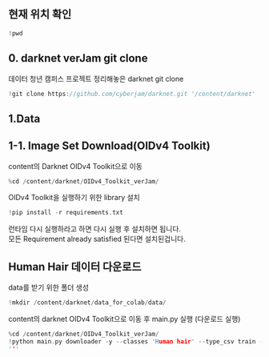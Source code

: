 
## 현재 위치 확인
```c
!pwd
```


## 0. darknet verJam git clone

데이터 청년 캠퍼스 프로젝트 정리해놓은 darknet git clone
```c
!git clone https://github.com/cyberjam/darknet.git '/content/darknet'
````
## 1.Data
## 1-1. Image Set Download(OIDv4 Toolkit)
 content의 Darknet OIDv4 Toolkit으로 이동
 ```c
 %cd /content/darknet/OIDv4_Toolkit_verJam/
 ````
 OIDv4 Toolkit을 실행하기 위한 library 설치
 
 ```c
 !pip install -r requirements.txt
 ```
 
 런타임 다시 실행하라고 하면 다시 실행 후 설치하면 됩니다.  
 모든 Requirement already satisfied 된다면 설치된겁니다.

## Human Hair 데이터 다운로드
data를 받기 위한 폴더 생성
```c
!mkdir /content/darknet/data_for_colab/data/
```
content의 darknet OIDv4 Toolkit으로 이동 후 main.py 실행 (다운로드 실행)
```c
%cd /content/darknet/OIDv4_Toolkit_verJam/  
!python main.py downloader -y --classes 'Human hair' --type_csv train --limit 400 # class id : 0  
'''
